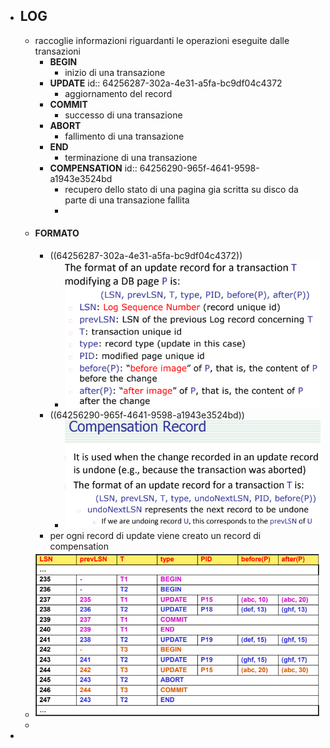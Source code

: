 - ## LOG
	- raccoglie informazioni riguardanti le operazioni eseguite dalle transazioni
		- **BEGIN**
			- inizio di una transazione
		- **UPDATE**
		  id:: 64256287-302a-4e31-a5fa-bc9df04c4372
			- aggiornamento del record
		- **COMMIT**
			- successo di una transazione
		- **ABORT**
			- fallimento di una transazione
		- **END**
			- terminazione di una transazione
		- **COMPENSATION**
		  id:: 64256290-965f-4641-9598-a1943e3524bd
			- recupero dello stato di una pagina gia scritta su disco da parte di una transazione fallita
			-
	- #### FORMATO
		- ((64256287-302a-4e31-a5fa-bc9df04c4372))
			- ![image.png](../assets/image_1680171924229_0.png)
		- ((64256290-965f-4641-9598-a1943e3524bd))
			- ![image.png](../assets/image_1680171971538_0.png)
		- per ogni record di update viene creato un record di compensation
	- ![image.png](../assets/image_1680172139278_0.png)
	-
-
